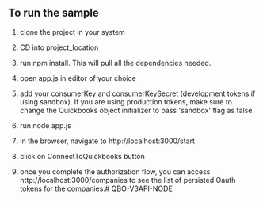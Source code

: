 To run the sample
----------------------

1) clone the project in your system

2) CD into project_location

3) run npm install. This will pull all the dependencies needed.

4) open app.js in editor of your choice

5) add your consumerKey and consumerKeySecret (development tokens if using sandbox). If you are using production tokens, 
make sure to change the Quickbooks object initializer to pass 'sandbox' flag as false.

6) run node app.js

7) in the browser, navigate to http://localhost:3000/start

8) click on ConnectToQuickbooks button

9) once you complete the authorization flow, you can access http://localhost:3000/companies to see the list of persisted Oauth tokens for the companies.# QBO-V3API-NODE
